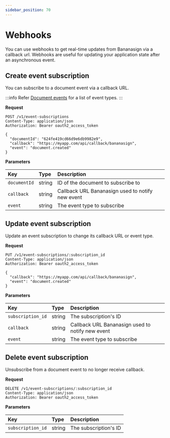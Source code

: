 ```yaml
---
sidebar_position: 70
---
```


# Webhooks

You can use webhooks to get real-time updates from Bananasign via a callback url.
Webhooks are useful for updating your application state after an asynchronous event.

## Create event subscription

You can subscribe to a document event via a callback URL.

:::info
Refer [Document events](./document-events.md) for a list of event types.
:::

**Request**

```http
POST /v1/event-subscriptions
Content-Type: application/json
Authorization: Bearer oauth2_access_token

{
  "documentId": "624fe419cd66d9e6db9982e9",
  "callback": "https://myapp.com/api/callback/bananasign",
  "event": "document.created"
}
```

**Parameters**

| Key          | Type   | Description                                      |
| :----------- | :----- | :----------------------------------------------- |
| `documentId` | string | ID of the document to subscribe to               |
| `callback`   | string | Callback URL Bananasign used to notify new event |
| `event`      | string | The event type to subscribe                      |

## Update event subscription

Update an event subscription to change its callback URL or event type.

**Request**

```http
PUT /v1/event-subscriptions/:subscription_id
Content-Type: application/json
Authorization: Bearer oauth2_access_token

{
  "callback": "https://myapp.com/api/callback/bananasign",
  "event": "document.created"
}
```

**Parameters**

| Key               | Type   | Description                                      |
| :---------------- | :----- | :----------------------------------------------- |
| `subscription_id` | string | The subscription's ID                            |
| `callback`        | string | Callback URL Bananasign used to notify new event |
| `event`           | string | The event type to subscribe                      |

## Delete event subscription

Unsubscribe from a document event to no longer receive callback.

**Request**

```http
DELETE /v1/event-subscriptions/:subscription_id
Content-Type: application/json
Authorization: Bearer oauth2_access_token
```

**Parameters**

| Key               | Type   | Description           |
| :---------------- | :----- | :-------------------- |
| `subscription_id` | string | The subscription's ID |

